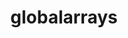 ---
title: "globalarrays"
layout: cache
categories: [package, v0.18.0]
meta: {"versions": ["5.8"], "compilers": ["gcc@=7.5.0"], "oss": ["ubuntu18.04"], "platforms": ["linux"], "targets": ["x86_64"], "stacks": ["e4s", "root"], "num_specs": 1, "num_specs_by_stack": {"root": 1, "e4s": 1}}
spec_details: [{"hash": "bu4nqwewukz5y4dmn5ebz5v2p2rcmrkp", "compiler": "gcc@=7.5.0", "versions": ["5.8"], "os": "ubuntu18.04", "platform": "linux", "target": "x86_64", "variants": ["armci=mpi-ts", "~scalapack"], "stacks": ["root", "e4s"], "size": "-", "tarball": "https://binaries.spack.io/releases/v0.18.0/build_cache/linux-ubuntu18.04-x86_64/gcc-7.5.0/globalarrays-5.8/linux-ubuntu18.04-x86_64-gcc-7.5.0-globalarrays-5.8-bu4nqwewukz5y4dmn5ebz5v2p2rcmrkp.spack"}]
---